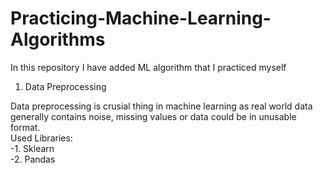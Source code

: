# Practicing-Machine-Learning-Algorithms
In this repository I have added ML algorithm that I practiced myself 

1. Data Preprocessing 

  Data preprocessing is crusial thing in machine learning as real world data generally contains noise, missing values or data could be in unusable format.\
  Used Libraries:\
           -1. Sklearn\
           -2. Pandas 
